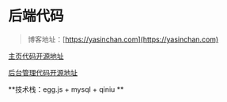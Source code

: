 # 后端代码

> 博客地址：[https://yasinchan.com](https://yasinchan.com)

[主页代码开源地址](https://github.com/YasinChan/blog)

[后台管理代码开源地址](https://github.com/YasinChan/admin)

**技术栈：egg.js + mysql + qiniu **

